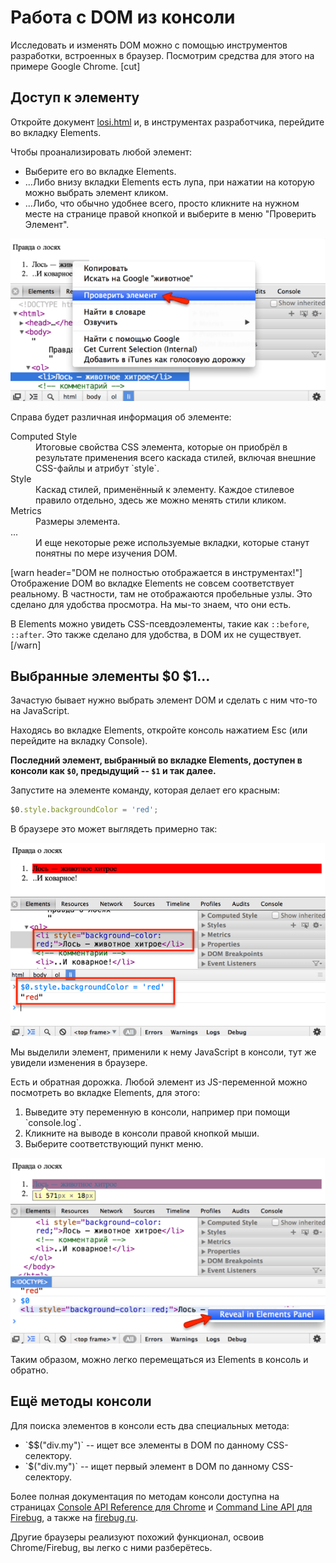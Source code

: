 # Работа с DOM из консоли

Исследовать и изменять DOM можно с помощью инструментов разработки, встроенных в браузер. Посмотрим средства для этого на примере Google Chrome.
[cut]

## Доступ к элементу

Откройте документ [losi.html](losi.html) и, в инструментах разработчика, перейдите во вкладку Elements.

Чтобы проанализировать любой элемент:
<ul>
<li>Выберите его во вкладке Elements.</li>
<li>...Либо внизу вкладки Elements есть лупа, при нажатии на которую можно выбрать элемент кликом.</li>
<li>...Либо, что обычно удобнее всего, просто кликните на нужном месте на странице правой кнопкой и выберите в меню "Проверить Элемент".</li>
</ul>

<img src="1.png">

Справа будет различная информация об элементе:
<dl>
<dt>Computed Style</dt>
<dd>Итоговые свойства CSS элемента, которые он приобрёл в результате применения всего каскада стилей, включая внешние CSS-файлы и атрибут `style`.</dd>
<dt>Style</dt>
<dd>Каскад стилей, применённый к элементу. Каждое стилевое правило отдельно, здесь же можно менять стили кликом.</dd>
<dt>Metrics</dt>
<dd>Размеры элемента.</dd>
<dt>...</dt>
<dd>И еще некоторые реже используемые вкладки, которые станут понятны по мере изучения DOM.</dd>
</dl>

[warn header="DOM не полностью отображается в инструментах!"]
Отображение DOM во вкладке Elements не совсем соответствует реальному. В частности, там не отображаются пробельные узлы. Это сделано для удобства просмотра. На мы-то знаем, что они есть. 

В Elements можно увидеть CSS-псевдоэлементы, такие как `::before`, `::after`. Это также сделано для удобства, в DOM их не существует.
[/warn]


## Выбранные элементы $0 $1...

Зачастую бывает нужно выбрать элемент DOM и сделать с ним что-то на JavaScript. 

Находясь во вкладке Elements, откройте консоль нажатием Esc (или перейдите на вкладку Console).

**Последний элемент, выбранный во вкладке Elements, доступен в консоли как `$0`, предыдущий -- `$1` и так далее.**

Запустите на элементе команду, которая делает его красным:

```js
$0.style.backgroundColor = 'red';
```

В браузере это может выглядеть примерно так:

<img src="2.png">

Мы выделили элемент, применили к нему JavaScript в консоли, тут же увидели изменения в браузере.

Есть и обратная дорожка. Любой элемент из JS-переменной можно посмотреть во вкладке Elements, для этого:

<ol>
<li>Выведите эту переменную в консоли, например при помощи `console.log`.</li>
<li>Кликните на выводе в консоли правой кнопкой мыши.</li>
<li>Выберите соответствующий пункт меню.</li>
</ol>

<img src="3.png">

Таким образом, можно легко перемещаться из Elements в консоль и обратно.

## Ещё методы консоли

Для поиска элементов в консоли есть два специальных метода:
<ul>
<li>`$$("div.my")` -- ищет все элементы в DOM по данному CSS-селектору.</li>
<li>`$("div.my")` -- ищет первый элемент в DOM по данному CSS-селектору.</li>
</ul>

Более полная документация по методам консоли доступна на страницах [Console API Reference для Chrome](https://developers.google.com/chrome-developer-tools/docs/console-api) и [Command Line API для Firebug](https://getfirebug.com/wiki/index.php/Command_Line_API), а также на [firebug.ru](http://firebug.ru).

Другие браузеры реализуют похожий функционал, освоив Chrome/Firebug, вы легко с ними разберётесь.
